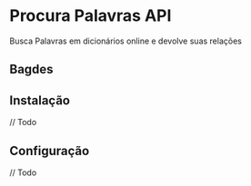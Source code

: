 # Procura Palavras API
 Busca Palavras em dicionários online e devolve suas relações

## Bagdes
<!-- ![Tests](https://github.com/SamuelsonPajeu/procura-palavras-api/actions/workflows/tests.yml/badge.svg) -->

## Instalação
// Todo

## Configuração
// Todo